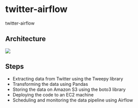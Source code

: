 # twitter-airflow
twitter-airflow

## Architecture
[![](https://i.imgur.com/l0ZMLK5.png)](https://airflow.apache.org/)

## Steps
* Extracting data from Twitter using the Tweepy library
* Transforming the data using Pandas
* Storing the data on Amazon S3 using the boto3 library
* Deploying the code to an EC2 machine
* Scheduling and monitoring the data pipeline using Airflow
